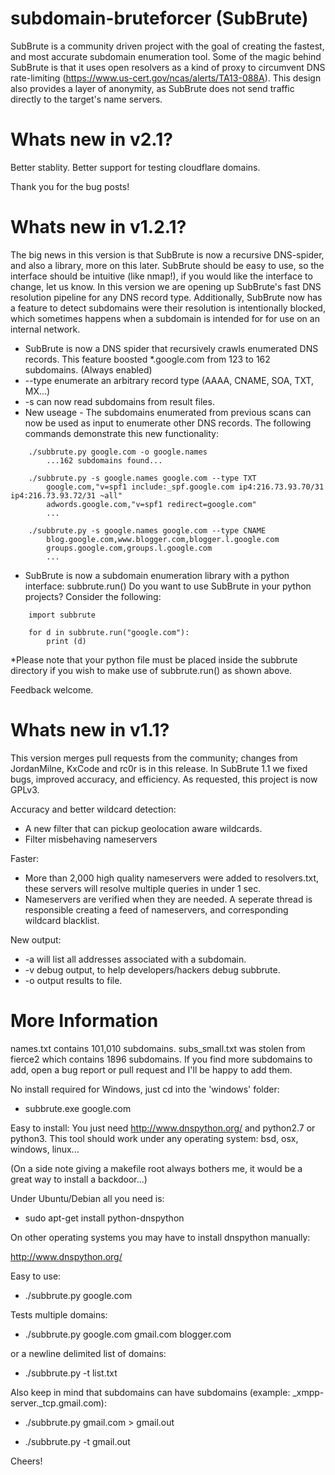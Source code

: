 
subdomain-bruteforcer (SubBrute)
=====================
SubBrute is a community driven project with the goal of creating the fastest, and most accurate subdomain enumeration tool.  Some of the magic behind SubBrute is that it uses open resolvers as a kind of proxy to circumvent DNS rate-limiting (https://www.us-cert.gov/ncas/alerts/TA13-088A).  This design also provides a layer of anonymity, as SubBrute does not send traffic directly to the target's name servers.

Whats new in v2.1?
=====================
Better stablity. Better support for testing cloudflare domains.

Thank you for the bug posts!


Whats new in v1.2.1?
=====================
The big news in this version is that SubBrute is now a recursive DNS-spider, and also a library,  more on this later. SubBrute should be easy to use, so the interface should be intuitive (like nmap!), if you would like the interface to change,  let us know.  In this version we are opening up SubBrute's fast DNS resolution pipeline for any DNS record type. Additionally, SubBrute now has a feature to detect subdomains were their resolution is intentionally blocked, which sometimes happens when a subdomain is intended for for use on an internal network.
- SubBrute is now a DNS spider that recursively crawls enumerated DNS records. This feature boosted *.google.com from 123 to 162 subdomains. (Always enabled)
- --type enumerate an arbitrary record type (AAAA, CNAME, SOA, TXT, MX...)
- -s can now read subdomains from result files.
- New useage -  The subdomains enumerated from previous scans can now be used as input to enumerate other DNS records.  The following commands demonstrate this new functionality:
```
	./subbrute.py google.com -o google.names
		...162 subdomains found...

	./subbrute.py -s google.names google.com --type TXT
		google.com,"v=spf1 include:_spf.google.com ip4:216.73.93.70/31 ip4:216.73.93.72/31 ~all"
		adwords.google.com,"v=spf1 redirect=google.com"
		...

	./subbrute.py -s google.names google.com --type CNAME
		blog.google.com,www.blogger.com,blogger.l.google.com
		groups.google.com,groups.l.google.com
		...
```
- SubBrute is now a subdomain enumeration library with a python interface: subbrute.run()
Do you want to use SubBrute in your python projects? Consider the following:

```
	import subbrute

	for d in subbrute.run("google.com"):
		print (d) 
```
*Please note that your python file must be placed inside the subbrute directory if you wish to make use of subbrute.run() as shown above.

Feedback welcome.

Whats new in v1.1?
=====================
This version merges pull requests from the community; changes from JordanMilne, KxCode and rc0r is in this release.  In SubBrute 1.1 we fixed bugs, improved  accuracy, and efficiency.  As requested, this project is now GPLv3.

Accuracy and better wildcard detection:
 - A new filter that can pickup geolocation aware wildcards.
 - Filter misbehaving nameservers

Faster:
 - More than 2,000 high quality nameservers were added to resolvers.txt,  these servers will resolve multiple queries in under 1 sec.
 - Nameservers are verified when they are needed.  A seperate thread is responsible creating a feed of nameservers, and corresponding wildcard blacklist.

New output:
- -a will list all addresses associated with a subdomain.
- -v debug output,  to help developers/hackers debug subbrute.
- -o output results to file.

More Information
=====================

names.txt contains 101,010 subdomains.  subs_small.txt was stolen from fierce2 which contains 1896 subdomains.   If you find more subdomains to add,  open a bug report or pull request and I'll be happy to add them.

No install required for Windows,  just cd into the 'windows' folder:

 - subbrute.exe google.com

Easy to install:
You just need http://www.dnspython.org/ and python2.7 or python3.  This tool should work under any operating system:  bsd, osx, windows, linux...

(On a side note giving a makefile root always bothers me,  it would be a great way to install a backdoor...)

Under Ubuntu/Debian all you need is:

 - sudo apt-get install python-dnspython

On other operating systems you may have to install dnspython manually:

http://www.dnspython.org/ 

Easy to use:

 - ./subbrute.py google.com

Tests multiple domains:
 - ./subbrute.py google.com gmail.com blogger.com

or a newline delimited list of domains:
 - ./subbrute.py -t list.txt

Also keep in mind that subdomains can have subdomains (example: _xmpp-server._tcp.gmail.com):

 - ./subbrute.py gmail.com > gmail.out

 - ./subbrute.py -t gmail.out

Cheers!
